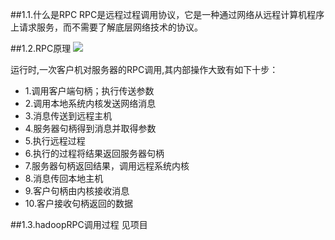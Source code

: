##1.1.什么是RPC
RPC是远程过程调用协议，它是一种通过网络从远程计算机程序上请求服务，而不需要了解底层网络技术的协议。


##1.2.RPC原理
![](https://i.imgur.com/a7kNDji.png)

运行时,一次客户机对服务器的RPC调用,其内部操作大致有如下十步：

* 1.调用客户端句柄；执行传送参数
* 2.调用本地系统内核发送网络消息
* 3.消息传送到远程主机
* 4.服务器句柄得到消息并取得参数
* 5.执行远程过程
* 6.执行的过程将结果返回服务器句柄
* 7.服务器句柄返回结果，调用远程系统内核
* 8.消息传回本地主机
* 9.客户句柄由内核接收消息
* 10.客户接收句柄返回的数据

##1.3.hadoopRPC调用过程 见项目


